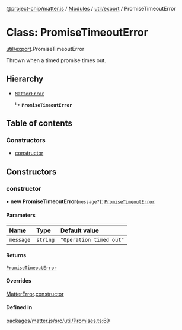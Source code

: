 [@project-chip/matter.js](../README.md) / [Modules](../modules.md) / [util/export](../modules/util_export.md) / PromiseTimeoutError

# Class: PromiseTimeoutError

[util/export](../modules/util_export.md).PromiseTimeoutError

Thrown when a timed promise times out.

## Hierarchy

- [`MatterError`](common_export.MatterError.md)

  ↳ **`PromiseTimeoutError`**

## Table of contents

### Constructors

- [constructor](util_export.PromiseTimeoutError.md#constructor)

## Constructors

### constructor

• **new PromiseTimeoutError**(`message?`): [`PromiseTimeoutError`](util_export.PromiseTimeoutError.md)

#### Parameters

| Name | Type | Default value |
| :------ | :------ | :------ |
| `message` | `string` | `"Operation timed out"` |

#### Returns

[`PromiseTimeoutError`](util_export.PromiseTimeoutError.md)

#### Overrides

[MatterError](common_export.MatterError.md).[constructor](common_export.MatterError.md#constructor)

#### Defined in

[packages/matter.js/src/util/Promises.ts:69](https://github.com/project-chip/matter.js/blob/0c058ae17fdba4c0b89b8b13c309011d51782299/packages/matter.js/src/util/Promises.ts#L69)
